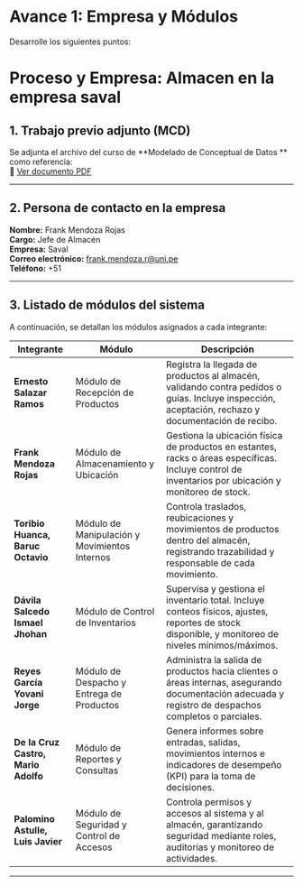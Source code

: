 # Avance 1: Empresa y Módulos
Desarrolle los siguientes puntos:

# Proceso y Empresa: Almacen  en la empresa saval

## 1. Trabajo previo adjunto (MCD)
Se adjunta el archivo del curso de **Modelado de Conceptual de Datos ** como referencia:  
📄  [Ver documento PDF](./MCD-24-2-Area-de-Operaciones.pdf)

---

## 2. Persona de contacto en la empresa
**Nombre:** Frank Mendoza Rojas  
**Cargo:** Jefe de Almacén  
**Empresa:** Saval  
**Correo electrónico:** frank.mendoza.r@uni.pe  
**Teléfono:** +51  

---

## 3. Listado de módulos del sistema
A continuación, se detallan los módulos asignados a cada integrante:

| Integrante                        | Módulo                                | Descripción |
|-----------------------------------|---------------------------------------|-------------|
| **Ernesto Salazar Ramos**         | Módulo de Recepción de Productos      | Registra la llegada de productos al almacén, validando contra pedidos o guías. Incluye inspección, aceptación, rechazo y documentación de recibo. |
| **Frank Mendoza Rojas**           | Módulo de Almacenamiento y Ubicación  | Gestiona la ubicación física de productos en estantes, racks o áreas específicas. Incluye control de inventarios por ubicación y monitoreo de stock. |
| **Toribio Huanca, Baruc Octavio** | Módulo de Manipulación y Movimientos Internos | Controla traslados, reubicaciones y movimientos de productos dentro del almacén, registrando trazabilidad y responsable de cada movimiento. |
| **Dávila Salcedo Ismael Jhohan**  | Módulo de Control de Inventarios      | Supervisa y gestiona el inventario total. Incluye conteos físicos, ajustes, reportes de stock disponible, y monitoreo de niveles mínimos/máximos. |
| **Reyes García Yovani Jorge**     | Módulo de Despacho y Entrega de Productos | Administra la salida de productos hacia clientes o áreas internas, asegurando documentación adecuada y registro de despachos completos o parciales. |
| **De la Cruz Castro, Mario Adolfo** | Módulo de Reportes y Consultas       | Genera informes sobre entradas, salidas, movimientos internos e indicadores de desempeño (KPI) para la toma de decisiones. |
| **Palomino Astulle, Luis Javier** | Módulo de Seguridad y Control de Accesos | Controla permisos y accesos al sistema y al almacén, garantizando seguridad mediante roles, auditorías y monitoreo de actividades. |

---

